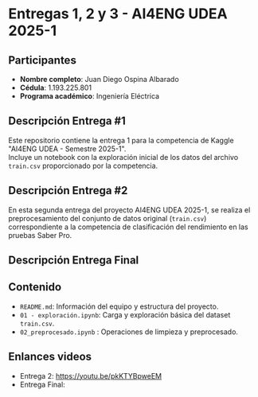 # Entregas 1, 2 y 3 - AI4ENG UDEA 2025-1

## Participantes

- **Nombre completo**: Juan Diego Ospina Albarado
- **Cédula**: 1.193.225.801
- **Programa académico**: Ingeniería Eléctrica

## Descripción Entrega #1

Este repositorio contiene la entrega 1 para la competencia de Kaggle "AI4ENG UDEA - Semestre 2025-1".  
Incluye un notebook con la exploración inicial de los datos del archivo `train.csv` proporcionado por la competencia.

## Descripción Entrega #2
En esta segunda entrega del proyecto AI4ENG UDEA 2025-1, se realiza el preprocesamiento del conjunto de datos original (`train.csv`) correspondiente a la competencia de clasificación del rendimiento en las pruebas Saber Pro.

## Descripción Entrega Final

## Contenido

- `README.md`: Información del equipo y estructura del proyecto.
- `01 - exploración.ipynb`: Carga y exploración básica del dataset `train.csv`.
- `02_preprocesado.ipynb` : Operaciones de limpieza y preprocesado. 

## Enlances videos
- Entrega 2: https://youtu.be/pkKTYBpweEM
- Entrega Final: 
